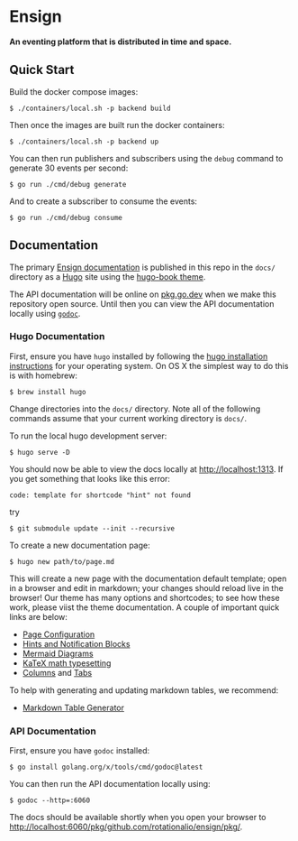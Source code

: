 # Ensign

**An eventing platform that is distributed in time and space.**

## Quick Start

Build the docker compose images:

```
$ ./containers/local.sh -p backend build
```

Then once the images are built run the docker containers:

```
$ ./containers/local.sh -p backend up
```

You can then run publishers and subscribers using the `debug` command to generate 30 events per second:

```
$ go run ./cmd/debug generate
```

And to create a subscriber to consume the events:

```
$ go run ./cmd/debug consume
```

## Documentation

The primary [Ensign documentation](https://ensign.rotational.dev/) is published in this repo in the `docs/` directory as a [Hugo](https://gohugo.io/) site using the [hugo-book theme](https://github.com/alex-shpak/hugo-book).

The API documentation will be online on [pkg.go.dev](https://pkg.go.dev/) when we make this repository open source. Until then you can view the API documentation locally using [`godoc`](https://pkg.go.dev/golang.org/x/tools/cmd/godoc).

### Hugo Documentation

First, ensure you have `hugo` installed by following the [hugo installation instructions](https://gohugo.io/getting-started/installing/) for your operating system. On OS X the simplest way to do this is with homebrew:

```
$ brew install hugo
```

Change directories into the `docs/` directory. Note all of the following commands assume that your current working directory is `docs/`.

To run the local hugo development server:

```
$ hugo serve -D
```

You should now be able to view the docs locally at [http://localhost:1313](http://localhost:1313). If you get something that looks like this error:

```
code: template for shortcode "hint" not found
```

try

```
$ git submodule update --init --recursive
```

To create a new documentation page:

```
$ hugo new path/to/page.md
```

This will create a new page with the documentation default template; open in a browser and edit in markdown; your changes should reload live in the browser! Our theme has many options and shortcodes; to see how these work, please viist the theme documentation. A couple of important quick links are below:

- [Page Configuration](https://github.com/alex-shpak/hugo-book#page-configuration)
- [Hints and Notification Blocks](https://hugo-book-demo.netlify.app/docs/shortcodes/hints/)
- [Mermaid Diagrams](https://hugo-book-demo.netlify.app/docs/shortcodes/mermaid/)
- [KaTeX math typesetting](https://hugo-book-demo.netlify.app/docs/shortcodes/katex/)
- [Columns](https://hugo-book-demo.netlify.app/docs/shortcodes/columns/) and [Tabs](https://hugo-book-demo.netlify.app/docs/shortcodes/tabs/)

To help with generating and updating markdown tables, we recommend:

- [Markdown Table Generator](https://www.tablesgenerator.com/markdown_tables)

### API Documentation

First, ensure you have `godoc` installed:

```
$ go install golang.org/x/tools/cmd/godoc@latest
```

You can then run the API documentation locally using:

```
$ godoc --http=:6060
```

The docs should be available shortly when you open your browser to [http://localhost:6060/pkg/github.com/rotationalio/ensign/pkg/](http://localhost:6060/pkg/github.com/rotationalio/ensign/pkg/).